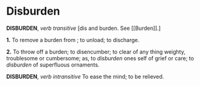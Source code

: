 # Disburden

**DISBURDEN**, _verb transitive_ \[dis and burden. See [[Burden]].\]

**1.** To remove a burden from ; to unload; to discharge.

**2.** To throw off a burden; to disencumber; to clear of any thing weighty, troublesome or cumbersome; as, to _disburden_ ones self of grief or care; to _disburden_ of superfluous ornaments.

**DISBURDEN**, _verb intransitive_ To ease the mind; to be relieved.